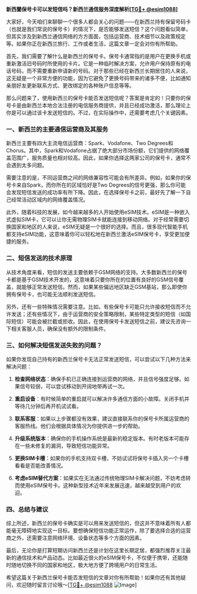 **新西蘭保号卡可以发短信吗？新西兰通信服务深度解析[[TG💪+ @esim1088](https://t.me/s/esim1088)]**

大家好，今天咱们来聊聊一个很多人都会关心的问题——在新西兰持有保留号码卡（也就是我们常说的保号卡）的情况下，是否能够发送短信？这个问题看似简单，但其实涉及到新西兰通信网络的方方面面，包括运营商、技术细节以及政策规定等。如果你正在新西兰旅行、工作或者生活，这篇文章一定会对你有所帮助。

首先，我们需要了解什么是新西兰的保号卡。保号卡通常指的是用户在更换手机或重新激活旧号码时所使用的卡片。它是一种临时解决方案，允许用户保持原有的电话号码，而不需要重新申请新的号码。对于那些已经在新西兰长期居住的人来说，这无疑是一个非常方便的功能，因为它避免了更换号码带来的诸多不便，比如通知亲朋好友更新联系方式、更改绑定的各种账户信息等等。

那么问题来了，使用新西兰的保号卡能否发送短信呢？答案是肯定的！只要你的保号卡是由新西兰本地合法注册的电信服务商提供，并且已经成功激活，那么理论上你是可以通过该卡发送短信的。不过，在实际操作中，还需要考虑几个关键因素。

### 一、新西兰的主要通信运营商及其服务

新西兰主要有四大主流电信运营商：Spark、Vodafone、Two Degrees和Chorus。其中，Spark和Vodafone占据了绝大部分市场份额，它们提供的网络覆盖范围广，服务质量也相对较高。因此，如果你选择这两家公司的保号卡，通常不会遇到太多问题。

需要注意的是，不同运营商之间的网络兼容性可能会有所差异。例如，如果你的保号卡来自Spark，而你所在的区域恰好是Two Degrees的信号更强，那么你可能会发现短信发送的成功率有所下降。因此，在选择保号卡之前，最好先了解一下自己经常活动区域内的网络覆盖情况。

此外，随着科技的发展，如今越来越多的人开始使用eSIM技术。eSIM是一种嵌入式虚拟SIM卡，它可以让你无需物理SIM卡就能连接到移动网络。对于经常需要切换国家和地区的人来说，eSIM无疑是一个很好的选择。而且，很多现代智能手机都支持eSIM功能，这意味着你可以轻松地在新西兰激活eSIM保号卡，享受更加便捷的服务。

### 二、短信发送的技术原理

从技术角度来看，短信的发送主要依赖于GSM网络的支持。大多数新西兰的保号卡都是基于GSM技术开发的，这意味着只要你所在的位置有良好的GSM信号覆盖，就能够正常发送短信。然而，如果某些偏远地区缺乏GSM基站，那么即使你拥有保号卡，也可能无法顺利发送短信。

另外，还有一些特殊情况需要注意。比如，有些保号卡可能只允许接收短信而不允许发送；还有些情况下，由于运营商的安全策略限制，某些特定类型的短信（如国际短信）可能会被拦截或拒收。因此，在使用保号卡发送短信之前，建议先咨询一下相关客服人员，确保没有额外的限制条件。

### 三、如何解决短信发送失败的问题？

如果你发现自己持有的新西兰保号卡无法正常发送短信，可以尝试以下几种方法来解决问题：

1. **检查网络状态**：确保手机已正确连接到运营商的网络，并且信号强度足够。如果信号较弱，可以尝试移动到开阔地带再试一次。
   
2. **重启设备**：有时候简单的重启就可以解决许多通信方面的小故障。关闭手机并等待几分钟后再开机试试看。

3. **联系客服**：如果以上步骤都没有效果，建议直接联系你的保号卡所属运营商的客服热线。他们会根据具体情况为你提供进一步的帮助。

4. **升级系统版本**：确保你的手机操作系统是最新的稳定版本。有时老版本可能存在一些未修复的漏洞，导致短信功能异常。

5. **更换SIM卡槽**：如果你的手机支持双卡槽，不妨试试将保号卡插入另一个卡槽看看是否能改善情况。

6. **考虑eSIM替代方案**：如果实在无法通过传统物理SIM卡解决问题，不妨考虑转而使用eSIM保号卡。这种新型技术近年来发展迅速，越来越受到用户的欢迎。

### 四、总结与建议

综上所述，新西兰的保号卡确实是可以用来发送短信的，但这并不意味着所有人都能毫无障碍地实现这一目标。要想确保短信功能正常运作，除了要选择合适的运营商之外，还需要注意网络环境、设备状态等多个方面的因素。

最后，无论你是打算短期访问新西兰还是计划在这里长期定居，都强烈推荐关注最新的通信技术和产品动态。比如最近很火的eSIM保号卡，不仅便于携带，还能随时随地切换不同的国家和地区，极大地方便了跨境用户的日常生活。

希望这篇关于新西兰保号卡能否发短信的文章对你有所帮助！如果你还有其他疑问，欢迎随时留言讨论哦～[[TG💪+ @esim1088](https://t.me/s/esim1088) ![Image](https://i.postimg.cc/4NQfJmqS/Snipaste-2025-05-13-00-14-12.png)]